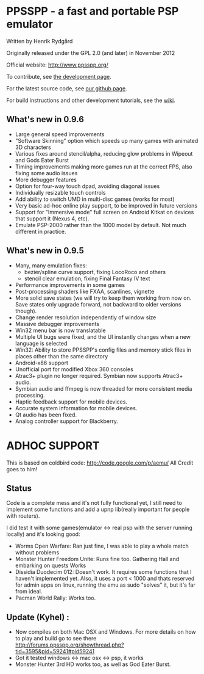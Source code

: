 PPSSPP - a fast and portable PSP emulator
=========================================

Written by Henrik Rydgård

Originally released under the GPL 2.0 (and later) in November 2012

Official website:
http://www.ppsspp.org/

To contribute, see [the development page](http://www.ppsspp.org/development.html).

For the latest source code, see [our github page](https://github.com/hrydgard/ppsspp).

For build instructions and other development tutorials, see the [wiki](https://github.com/hrydgard/ppsspp/wiki).


What's new in 0.9.6
-------------------
* Large general speed improvements
* "Software Skinning" option which speeds up many games with animated 3D characters
* Various fixes around stencil/alpha, reducing glow problems in Wipeout and Gods Eater Burst
* Timing improvements making more games run at the correct FPS, also fixing some audio issues
* More debugger features
* Option for four-way touch dpad, avoiding diagonal issues
* Individually resizable touch controls
* Add ability to switch UMD in multi-disc games (works for most)
* Very basic ad-hoc online play support, to be improved in future versions
* Support for "Immersive mode" full screen on Android Kitkat on devices that
  support it (Nexus 4, etc).
* Emulate PSP-2000 rather than the 1000 model by default. Not much different in practice.

What's new in 0.9.5
-------------------
* Many, many emulation fixes:
  - bezier/spline curve support, fixing LocoRoco and others
  - stencil clear emulation, fixing Final Fantasy IV text
* Performance improvements in some games
* Post-processing shaders like FXAA, scanlines, vignette
* More solid save states (we will try to keep them working from now on. Save states only upgrade forward,
  not backward to older versions though).
* Change render resolution independently of window size
* Massive debugger improvements
* Win32 menu bar is now translatable
* Multiple UI bugs were fixed, and the UI instantly changes when a new language is selected
* Win32: Ability to store PPSSPP's config files and memory stick files in places other than the same directory
* Android-x86 support
* Unofficial port for modified Xbox 360 consoles
* Atrac3+ plugin no longer required. Symbian now supports Atrac3+ audio.
* Symbian audio and ffmpeg is now threaded for more consistent media processing.
* Haptic feedback support for mobile devices.
* Accurate system information for mobile devices.
* Qt audio has been fixed.
* Analog controller support for Blackberry.

ADHOC SUPPORT
============= 
This is based on coldbird code: http://code.google.com/p/aemu/ All Credit goes
to him!

Status
------
Code is a complete mess and it's not fully functional yet, I still need to implement
some functions and add a upnp lib(really important for people with routers).

I did test it with some games(emulator <-> real psp with the server running locally) 
and it's looking good:
* Worms Open Warfare: Ran just fine, I was able to play a whole match without problems
* Monster Hunter Freedom Unite: Runs fine too. Gathering Hall and embarking on quests Works
* Dissidia Duodecim 012: Doesn't work. It requires some functions that I haven't implemented
yet. Also, it uses a port < 1000 and thats reserved for admin apps on linux, running the emu
as sudo "solves" it, but it's far from ideal.
* Pacman World Rally: Works too.

Update (Kyhel) :
---------------
* Now compiles on both Mac OSX and Windows. For more details on how to play and build
go to see there http://forums.ppsspp.org/showthread.php?tid=3595&pid=59241#pid59241
* Got it tested windows <-> mac osx <-> psp, it works
* Monster Hunter 3rd HD works too, as well as God Eater Burst.
